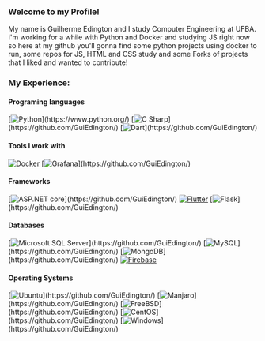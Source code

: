 ### Welcome to my Profile!

  My name is Guilherme Edington and I study Computer Engineering at UFBA. I'm working for a while with Python and Docker and studying JS right now so here at my github you'll gonna find some python projects using docker to run, some repos for JS, HTML and CSS study and some Forks of projects that I liked and wanted to contribute! 

### My Experience:
#### Programing languages
[![Python](https://img.shields.io/badge/-Python-rgb(55,%20118,%20171)?style=square&logo=Python&logoColor=yellow)](https://www.python.org/)
[![C Sharp](https://img.shields.io/badge/-C%20Sharp-rgb(35,%20145,%2032)?style=square&logo=c-sharp&logoColor=white&link=https://github.com/GuiEdington/)](https://github.com/GuiEdington/)
[![Dart](https://img.shields.io/badge/-Dart-rgb(1,%20117,%20194)?style=square&logo=dart&logoColor=white&link=https://github.com/GuiEdington/)](https://github.com/GuiEdington/)
#### Tools I work with
[![Docker](http://img.shields.io/badge/-Docker-0073ec?style=square&logo=Docker&logoColor=white&link=https://github.com/GuiEdington/)](https://github.com/GuiEdington/)
[![Grafana](https://img.shields.io/badge/-Grafana-rgb(244,%20104,%200)?style=square&logo=grafana&logoColor=white&link=https://github.com/GuiEdington/)](https://github.com/GuiEdington/)
#### Frameworks
[![ASP.NET core](http://img.shields.io/badge/-ASP.NET%20core-rgb(92,%2045,%20145)?style=square&logo=.net&logoColor=white&link=https://github.com/GuiEdington/)](https://github.com/GuiEdington/)
[![Flutter](https://img.shields.io/badge/-Flutter-1389fd?style=square&logo=flutter&logoColor=white&link=https://github.com/GuiEdington/)](https://github.com/GuiEdington/)
[![Flask](https://img.shields.io/badge/-Flask-rgb(0,%200,%200)?style=square&logo=flask&logoColor=white&link=https://github.com/GuiEdington/)](https://github.com/GuiEdington/)
#### Databases
[![Microsoft SQL Server](https://img.shields.io/badge/-Microsoft_SQL_Server-rgb(204,%2041,%2039)?style=square&logo=microsoft-sql-server&logoColor=white&link=https://github.com/GuiEdington/)](https://github.com/GuiEdington/)
[![MySQL](https://img.shields.io/badge/-MySQL-rgb(68,%20121,%20161)?style=square&logo=mysql&logoColor=e97b00&link=https://github.com/GuiEdington/)](https://github.com/GuiEdington/)
[![MongoDB](https://img.shields.io/badge/-MongoDB-rgb(71,%20162,%2072)?style=square&logo=mongodb&logoColor=white&link=https://github.com/GuiEdington/)](https://github.com/GuiEdington/)
[![Firebase](http://img.shields.io/badge/-Firebase-ffa000?style=square&logo=firebase&logoColor=ffca28&link=https://github.com/GuiEdington/)](https://github.com/GuiEdington/)
#### Operating Systems
[![Ubuntu](https://img.shields.io/badge/-Ubuntu-rgb(233,%2084,%2032)?style=square&logo=ubuntu&logoColor=white&link=https://github.com/GuiEdington/)](https://github.com/GuiEdington/)
[![Manjaro](http://img.shields.io/badge/-Manjaro-rgb(53,%20191,%2092)?style=square&logo=manjaro&logoColor=white&link=https://github.com/GuiEdington/)](https://github.com/GuiEdington/)
[![FreeBSD](http://img.shields.io/badge/-FreeBSD-rgb(171,%2043,%2040)?style=square&logo=freebsd&logoColor=white&link=https://github.com/GuiEdington/)](https://github.com/GuiEdington/)
[![CentOS](http://img.shields.io/badge/-CentOS-rgb(38,%2037,%20119)?style=square&logo=centos&logoColor=white&link=https://github.com/GuiEdington/)](https://github.com/GuiEdington/)
[![Windows](http://img.shields.io/badge/-Windows-rgb(0,%20120,%20214)?style=square&logo=windows&logoColor=white&link=https://github.com/GuiEdington/)](https://github.com/GuiEdington/)






<!--
**GuiEdington/GuiEdington** is a ✨ _special_ ✨ repository because its `README.md` (this file) appears on your GitHub profile.

Here are some ideas to get you started:

- 🔭 I’m currently working on ...
- 🌱 I’m currently learning ...
- 👯 I’m looking to collaborate on ...
- 🤔 I’m looking for help with ...
- 💬 Ask me about ...
- 📫 How to reach me: ...
- 😄 Pronouns: ...
- ⚡ Fun fact: ...
-->
